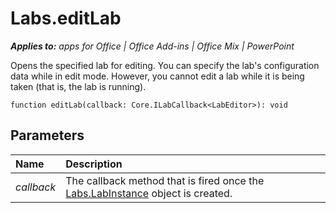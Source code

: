 
# Labs.editLab

 _**Applies to:** apps for Office | Office Add-ins | Office Mix | PowerPoint_

Opens the specified lab for editing. You can specify the lab's configuration data while in edit mode. However, you cannot edit a lab while it is being taken (that is, the lab is running).

```
function editLab(callback: Core.ILabCallback<LabEditor>): void
```


## Parameters


|**Name**|**Description**|
|:-----|:-----|
| _callback_|The callback method that is fired once the [Labs.LabInstance](/reference/office-mix/labs.labinstance.md) object is created.|
